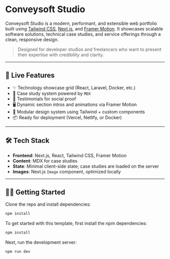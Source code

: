 # Conveysoft Studio

Conveysoft Studio is a modern, performant, and extensible web portfolio built using [Tailwind CSS](https://tailwindcss.com), [Next.js](https://nextjs.org), and [Framer Motion](https://www.framer.com/). It showcases scalable software solutions, technical case studies, and service offerings through a clean, responsive design.

> Designed for developer studios and freelancers who want to present their expertise with credibility and clarity.

---

## 🚀 Live Features

- ✨ Technology showcase grid (React, Laravel, Docker, etc.)
- 📁 Case study system powered by `MDX`
- 🧪 Testimonials for social proof
- 🖥 Dynamic section intros and animations via Framer Motion
- 🧩 Modular design system using Tailwind + custom components
- 📦 Ready for deployment (Vercel, Netlify, or Docker)

---

## 🛠 Tech Stack

- **Frontend**: Next.js, React, Tailwind CSS, Framer Motion
- **Content**: MDX for case studies
- **State**: Minimal client-side state; case studies are loaded on the server
- **Images**: Next.js `Image` component, optimized locally

---

## 🧑‍💻 Getting Started

Clone the repo and install dependencies:

```bash
npm install
```

To get started with this template, first install the npm dependencies:

```bash
npm install
```

Next, run the development server:

```bash
npm run dev
```
